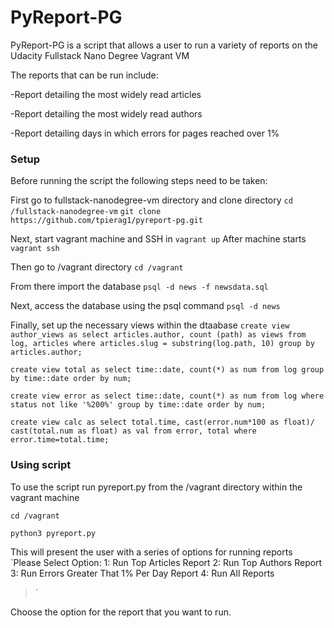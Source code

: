 # PyReport-PG

PyReport-PG is a script that allows a user to run a variety
of reports on the Udacity Fullstack Nano Degree Vagrant VM

The reports that can be run include:

-Report detailing the most widely read articles

-Report detailing the most widely read authors

-Report detailing days in which errors for pages reached over 1%

### Setup

Before running the script the following steps need to be taken:

First go to fullstack-nanodegree-vm directory and clone directory
`cd /fullstack-nanodegree-vm`
`git clone https://github.com/tpierag1/pyreport-pg.git`

Next, start vagrant machine and SSH in
`vagrant up`
After machine starts
`vagrant ssh`

Then go to /vagrant directory
`cd /vagrant`

From there import the database
`psql -d news -f newsdata.sql`

Next, access the database using the psql command
`psql -d news`

Finally, set up the necessary views within the dtaabase
`create view author_views as select articles.author, count (path) as views from
log, articles where articles.slug = substring(log.path, 10) group
by articles.author;`

`create view total as select time::date, count(*) as num from log group by
time::date order by num;`

`create view error as select time::date, count(*) as num from log where
status not like '%200%' group by time::date order by num;`

`create view calc as select total.time, cast(error.num*100 as float)/
cast(total.num as float) as val from error, total where error.time=total.time;`

### Using script

To use the script run pyreport.py from the /vagrant directory within the
vagrant machine

`cd /vagrant`

`python3 pyreport.py`

This will present the user with a series of options for running reports
`Please Select Option:
1: Run Top Articles Report
2: Run Top Authors Report
3: Run Errors Greater That 1% Per Day Report
4: Run All Reports
> `

Choose the option for the report that you want to run.
